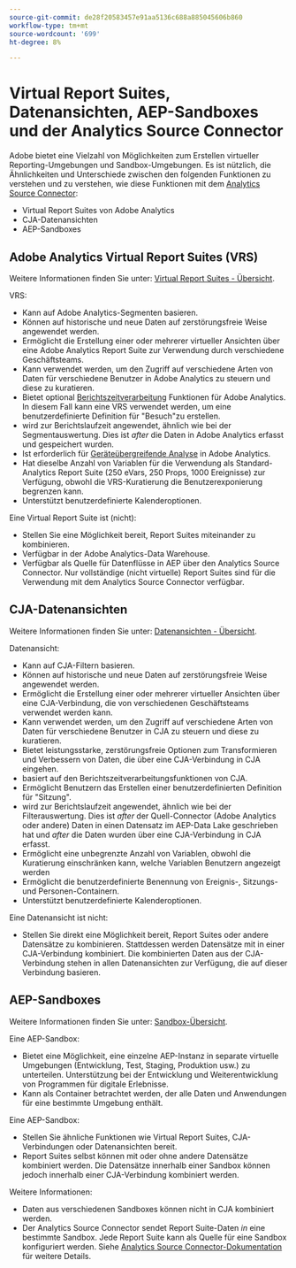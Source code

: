 ```yaml
---
source-git-commit: de28f20583457e91aa5136c688a885045606b860
workflow-type: tm+mt
source-wordcount: '699'
ht-degree: 8%

---
```

# Virtual Report Suites, Datenansichten, AEP-Sandboxes und der Analytics Source Connector

Adobe bietet eine Vielzahl von Möglichkeiten zum Erstellen virtueller Reporting-Umgebungen und Sandbox-Umgebungen. Es ist nützlich, die Ähnlichkeiten und Unterschiede zwischen den folgenden Funktionen zu verstehen und zu verstehen, wie diese Funktionen mit dem [Analytics Source Connector](https://experienceleague.adobe.com/docs/experience-platform/sources/ui-tutorials/create/adobe-applications/analytics.html?lang=de):

* Virtual Report Suites von Adobe Analytics
* CJA-Datenansichten
* AEP-Sandboxes

## Adobe Analytics Virtual Report Suites (VRS)

Weitere Informationen finden Sie unter: [Virtual Report Suites - Übersicht](https://experienceleague.adobe.com/docs/analytics/components/virtual-report-suites/vrs-about.html?lang=de).

VRS:

* Kann auf Adobe Analytics-Segmenten basieren.
* Können auf historische und neue Daten auf zerstörungsfreie Weise angewendet werden.
* Ermöglicht die Erstellung einer oder mehrerer virtueller Ansichten über eine Adobe Analytics Report Suite zur Verwendung durch verschiedene Geschäftsteams.
* Kann verwendet werden, um den Zugriff auf verschiedene Arten von Daten für verschiedene Benutzer in Adobe Analytics zu steuern und diese zu kuratieren.
* Bietet optional [Berichtszeitverarbeitung](https://experienceleague.adobe.com/docs/analytics/components/virtual-report-suites/vrs-report-time-processing.html?lang=en) Funktionen für Adobe Analytics. In diesem Fall kann eine VRS verwendet werden, um eine benutzerdefinierte Definition für &quot;Besuch&quot;zu erstellen.
* wird zur Berichtslaufzeit angewendet, ähnlich wie bei der Segmentauswertung. Dies ist _after_ die Daten in Adobe Analytics erfasst und gespeichert wurden.
* Ist erforderlich für [Geräteübergreifende Analyse](https://experienceleague.adobe.com/docs/analytics/components/cda/overview.html?lang=de) in Adobe Analytics.
* Hat dieselbe Anzahl von Variablen für die Verwendung als Standard-Analytics Report Suite (250 eVars, 250 Props, 1000 Ereignisse) zur Verfügung, obwohl die VRS-Kuratierung die Benutzerexponierung begrenzen kann.
* Unterstützt benutzerdefinierte Kalenderoptionen.

Eine Virtual Report Suite ist (nicht):

* Stellen Sie eine Möglichkeit bereit, Report Suites miteinander zu kombinieren.
* Verfügbar in der Adobe Analytics-Data Warehouse.
* Verfügbar als Quelle für Datenflüsse in AEP über den Analytics Source Connector. Nur vollständige (nicht virtuelle) Report Suites sind für die Verwendung mit dem Analytics Source Connector verfügbar.


## CJA-Datenansichten

Weitere Informationen finden Sie unter: [Datenansichten - Übersicht](https://experienceleague.adobe.com/docs/analytics-platform/using/cja-dataviews/data-views.html?lang=de).

Datenansicht:

* Kann auf CJA-Filtern basieren.
* Können auf historische und neue Daten auf zerstörungsfreie Weise angewendet werden.
* Ermöglicht die Erstellung einer oder mehrerer virtueller Ansichten über eine CJA-Verbindung, die von verschiedenen Geschäftsteams verwendet werden kann.
* Kann verwendet werden, um den Zugriff auf verschiedene Arten von Daten für verschiedene Benutzer in CJA zu steuern und diese zu kuratieren.
* Bietet leistungsstarke, zerstörungsfreie Optionen zum Transformieren und Verbessern von Daten, die über eine CJA-Verbindung in CJA eingehen.
* basiert auf den Berichtszeitverarbeitungsfunktionen von CJA.
* Ermöglicht Benutzern das Erstellen einer benutzerdefinierten Definition für &quot;Sitzung&quot;.
* wird zur Berichtslaufzeit angewendet, ähnlich wie bei der Filterauswertung. Dies ist _after_ der Quell-Connector (Adobe Analytics oder andere) Daten in einen Datensatz im AEP-Data Lake geschrieben hat und _after_ die Daten wurden über eine CJA-Verbindung in CJA erfasst.
* Ermöglicht eine unbegrenzte Anzahl von Variablen, obwohl die Kuratierung einschränken kann, welche Variablen Benutzern angezeigt werden
* Ermöglicht die benutzerdefinierte Benennung von Ereignis-, Sitzungs- und Personen-Containern.
* Unterstützt benutzerdefinierte Kalenderoptionen.

Eine Datenansicht ist nicht:

* Stellen Sie direkt eine Möglichkeit bereit, Report Suites oder andere Datensätze zu kombinieren. Stattdessen werden Datensätze mit in einer CJA-Verbindung kombiniert. Die kombinierten Daten aus der CJA-Verbindung stehen in allen Datenansichten zur Verfügung, die auf dieser Verbindung basieren.

## AEP-Sandboxes

Weitere Informationen finden Sie unter: [Sandbox-Übersicht](https://experienceleague.adobe.com/docs/experience-platform/sandbox/home.html?lang=de).

Eine AEP-Sandbox:

* Bietet eine Möglichkeit, eine einzelne AEP-Instanz in separate virtuelle Umgebungen (Entwicklung, Test, Staging, Produktion usw.) zu unterteilen. Unterstützung bei der Entwicklung und Weiterentwicklung von Programmen für digitale Erlebnisse.
* Kann als Container betrachtet werden, der alle Daten und Anwendungen für eine bestimmte Umgebung enthält.

Eine AEP-Sandbox:

* Stellen Sie ähnliche Funktionen wie Virtual Report Suites, CJA-Verbindungen oder Datenansichten bereit.
* Report Suites selbst können mit oder ohne andere Datensätze kombiniert werden. Die Datensätze innerhalb einer Sandbox können jedoch innerhalb einer CJA-Verbindung kombiniert werden.

Weitere Informationen:

* Daten aus verschiedenen Sandboxes können nicht in CJA kombiniert werden.
* Der Analytics Source Connector sendet Report Suite-Daten _in_ eine bestimmte Sandbox. Jede Report Suite kann als Quelle für eine Sandbox konfiguriert werden. Siehe [Analytics Source Connector-Dokumentation](https://experienceleague.adobe.com/docs/experience-platform/sources/ui-tutorials/create/adobe-applications/analytics.html?lang=en) für weitere Details.